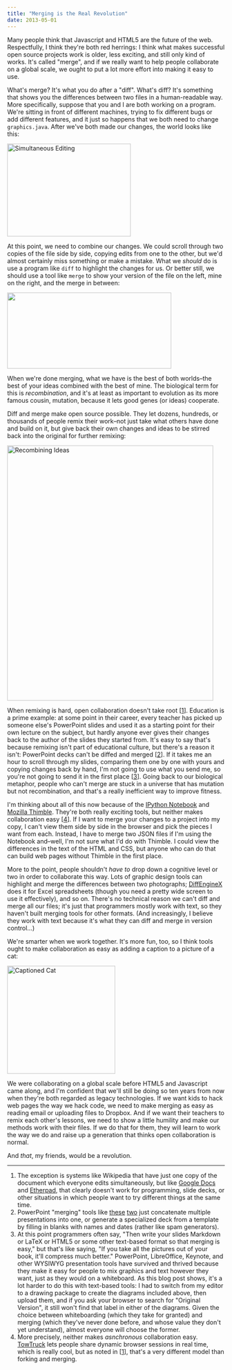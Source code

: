 ```yaml
---
title: "Merging is the Real Revolution"
date: 2013-05-01
---
```

<p>Many people think that Javascript and HTML5 are the future of the web. Respectfully, I think they're both red herrings: I think what makes successful open source projects work is older, less exciting, and still only kind of works. It's called "merge", and if we really want to help people collaborate on a global scale, we ought to put a lot more effort into making it easy to use.</p>
<p>What's merge? It's what you do after a "diff". What's diff? It's something that shows you the differences between two files in a human-readable way. More specifically, suppose that you and I are both working on a program. We're sitting in front of different machines, trying to fix different bugs or add different features, and it just so happens that we both need to change <code>graphics.java</code>. After we've both made our changes, the world looks like this:</p>
<p><img src="@root/files/2013/05/simultaneous_editing.png" alt="Simultaneous Editing" width="286" height="215" class="centered"></p>
<p>At this point, we need to combine our changes. We could scroll through two copies of the file side by side, copying edits from one to the other, but we'd almost certainly miss something or make a mistake. What we <em>should</em> do is use a program like <code>diff</code> to highlight the changes for us. Or better still, we should use a tool like <code>merge</code> to show your version of the file on the left, mine on the right, and the merge in between:</p>
<p><a href="http://meldmerge.org/images/meld-mary.png"><img src="@root/files/2013/05/meld-mary.png" width="380" height="176" class="centered"></a></p>
<p>When we're done merging, what we have is the best of both worlds–the best of your ideas combined with the best of mine. The biological term for this is <em>recombination</em>, and it's at least as important to evolution as its more famous cousin, mutation, because it lets good genes (or ideas) cooperate.</p>
<p>Diff and merge make open source possible. They let dozens, hundreds, or thousands of people remix their work–not just take what others have done and build on it, but give back their own changes and ideas to be stirred back into the original for further remixing:</p>
<p><img src="@root/files/2013/05/recombining_ideas.png" alt="Recombining Ideas" width="477" height="591" class="centered"></p>
<p>When remixing is hard, open collaboration doesn't take root [<a href="#footnote-1">1</a>]. Education is a prime example: at some point in their career, every teacher has picked up someone else's PowerPoint slides and used it as a starting point for their own lecture on the subject, but hardly anyone ever gives their changes back to the author of the slides they started from. It's easy to say that's because remixing isn't part of educational culture, but there's a reason it isn't: PowerPoint decks can't be diffed and merged [<a href="#footnote-2">2</a>]. If it takes me an hour to scroll through my slides, comparing them one by one with yours and copying changes back by hand, I'm not going to use what you send me, so you're not going to send it in the first place [<a href="#footnote-3">3</a>]. Going back to our biological metaphor, people who can't merge are stuck in a universe that has mutation but not recombination, and that's a really inefficient way to improve fitness.</p>
<p>I'm thinking about all of this now because of the <a href="http://ipython.org/notebook.html">IPython Notebook</a> and <a href="https://thimble.webmaker.org/">Mozilla Thimble</a>. They're both really exciting tools, but neither makes collaboration easy [<a href="#footnote-4">4</a>]. If I want to merge your changes to a project into my copy, I can't view them side by side in the browser and pick the pieces I want from each. Instead, I have to merge two JSON files if I'm using the Notebook and–well, I'm not sure what I'd do with Thimble. I could view the differences in the text of the HTML and CSS, but anyone who can do that can build web pages without Thimble in the first place.</p>
<p>More to the point, people shouldn't <em>have to</em> drop down a cognitive level or two in order to collaborate this way. Lots of graphic design tools can highlight and merge the differences between two photographs; <a href="http://www.florencesoft.com/compare-excel-workbooks-differences.html">DiffEngineX</a> does it for Excel spreadsheets (though you need a pretty wide screen to use it effectively), and so on. There's no technical reason we can't diff and merge all our files; it's just that programmers mostly work with text, so they haven't built merging tools for other formats. (And increasingly, I believe they work with text because it's what they can diff and merge in version control…)</p>
<p>We're smarter when we work together. It's more fun, too, so I think tools ought to make collaboration as easy as adding a caption to a picture of a cat:</p>
<p><a href="http://cdn.smosh.com/sites/default/files/bloguploads/caption-cat-winner-dot.jpg"><img src="@root/files/2013/05/caption-cat-winner-dot.jpg" alt="Captioned Cat" width="250" height="250" class="centered"></a></p>
<p>We were collaborating on a global scale before HTML5 and Javascript came along, and I'm confident that we'll still be doing so ten years from now when they're both regarded as legacy technologies. If we want kids to hack web pages the way we hack code, we need to make merging as easy as reading email or uploading files to Dropbox. And if we want their teachers to remix each other's lessons, we need to show a little humility and make our methods work with their files. If we do that for them, they will learn to work the way we do and raise up a generation that thinks open collaboration is normal.</p>
<p>And <em>that</em>, my friends, would be a revolution.</p>
<hr>
<ol>
	<li id="footnote-1">The exception is systems like Wikipedia that have just one copy of the document which everyone edits simultaneously, but like <a href="http://docs.google.com">Google Docs</a> and <a href="http://etherpad.org/">Etherpad</a>, that clearly doesn't work for programming, slide decks, or other situations in which people want to try different things at the same time.</li>
	<li id="footnote-2">PowerPoint "merging" tools like <a href="http://www.softpedia.com/get/Office-tools/Other-Office-Tools/MS-Powerpoint-Join-Merge-Combine-Multiple-Presentations-Software.shtml">these</a> <a href="http://www.pptools.com/merge/index.html">two</a> just concatenate multiple presentations into one, or generate a specialized deck from a template by filling in blanks with names and dates (rather like spam generators).</li>
	<li id="footnote-3">At this point programmers often say, "Then write your slides Markdown or LaTeX or HTML5 or some other text-based format so that merging is easy," but that's like saying, "If you take all the pictures out of your book, it'll compress much better." PowerPoint, LibreOffice, Keynote, and other WYSIWYG presentation tools have survived and thrived because they make it easy for people to mix graphics and text however they want, just as they would on a whiteboard. As this blog post shows, it's a lot harder to do this with text-based tools: I had to switch from my editor to a drawing package to create the diagrams included above, then upload them, and if you ask your browser to search for "Original Version", it still won't find that label in either of the diagrams. Given the choice between whiteboarding (which they take for granted) and merging (which they've never done before, and whose value they don't yet understand), almost everyone will choose the former.</li>
	<li id="footnote-4">More precisely, neither makes <em>asnchronous</em> collaboration easy. <a href="https://towtruck.mozillalabs.com/">TowTruck</a> lets people share dynamic browser sessions in real time, which is really cool, but as noted in [<a href="#footnote-1">1</a>], that's a very different model than forking and merging.</li>
</ol>
